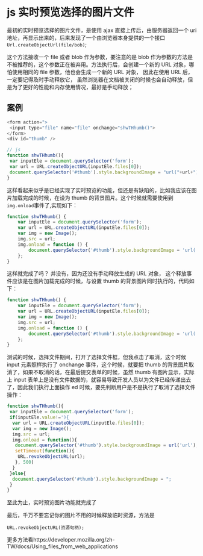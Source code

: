 <!-- Date: 2017-09-14 02:51 -->

# js 实时预览选择的图片文件

最初的实时预览选择的图片文件，是使用 ajax 直接上传后，由服务器返回一个 uri 地址，再显示出来的，后来发现了一个由浏览器本身提供的一个接口`Url.createObjectUrl(file/bob)`;

这个方法接收一个 file 或者 blob 作为参数，要注意的是 blob 作为参数的方法是不被推荐的，这个参数正在被弃用。方法执行后，会创建一个新的 URL 对象，哪怕使用相同的 file 参数，他也会生成一个新的 URL 对象， 因此在使用 URL 后，一定要记得及时手动释放它， 虽然浏览器在文档被关闭的时候也会自动释放，但是为了更好的性能和内存使用情况，最好是手动释放；

## 案例

```js
<form action=">
 <input type="file" name="file" onchange="shwTHhumb()">
</form>
<div id="thumb" />

// js
function shwTHhumb(){
 var inputEle = document.querySelector('form');
 var url = URL.createObjectURL(inputEle.files[0]);
 document.querySelector('#thumb').style.backgroundImage = "url("+url+")";
}
```

这样看起来似乎是已经实现了实时预览的功能，但还是有缺陷的，比如我应该在图片加载完成的时候，在设为 thumb 的背景图片。这个时候就需要使用到`img.onload`事件了,实现如下：

```js
function shwTHhumb() {
    var inputEle = document.querySelector('form');
    var url = URL.createObjectURL(inputEle.files[0]);
    var img = new Image();
    img.src = url;
    img.onload = function () {
        document.querySelector('#thumb').style.backgroundImage = 'url(' + url + ')';
    };
}
```

这样就完成了吗？ 并没有，因为还没有手动释放生成的 URL 对象， 这个释放事件应该是在图片加载完成的时候，与设置 thumb 的背景图片同时执行的，代码如下：

```js
function shwTHhumb() {
    var inputEle = document.querySelector('form');
    var url = URL.createObjectURL(inputEle.files[0]);
    var img = new Image();
    img.src = url;
    img.onload = function () {
        document.querySelector('#thumb').style.backgroundImage = 'url(' + url + ')';
    };
}
```

测试的时候，选择文件期间，打开了选择文件框，但我点击了取消，这个时候 input 元素照样执行了 onchange 事件，这个时候，就要把 thumb 的背景图片取消了，如果不取消的话，在最后提交表单的时候，虽然 thumb 有图片显示，实际上 input 表单上是没有文件数据的，就容易导致开发人员以为文件已经传递出去了，因此我们执行上面操作 ed 时候，要先判断用户是不是执行了取消了选择文件操作：

```js
function shwTHhumb(){
 var inputEle = document.querySelector('form');
 if(inputEle.value!='){
  var url = URL.createObjectURL(inputEle.files[0]);
  var img = new Image();
  img.src = url;
  img.onload = function(){
   document.querySelector('#thumb').style.backgroundImage = url('url');
   setTimeout(function(){
    URL.revokeObjectURL(url);
   }, 500)
  }
 }else{
  document.querySelector('#thumb').style.backgroundImage = ";
 }
}
```

至此为止，实时预览图片功能就完成了

最后，千万不要忘记你的图片不用的时候释放临时资源，方法是

```
URL.revokeObjectURL(资源句柄);
```

更多方法看https://developer.mozilla.org/zh-TW/docs/Using_files_from_web_applications
